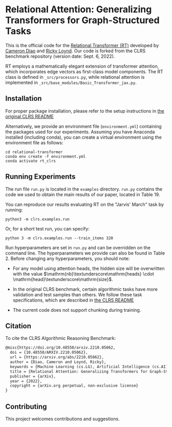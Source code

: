 # Relational Attention: Generalizing Transformers for Graph-Structured Tasks

This is the official code for the [Relational Transformer (RT)](https://arxiv.org/abs/2210.05062) developed by
[Cameron Diao](https://github.com/CameronDiao) and [Ricky Loynd](https://github.com/rickyloynd-microsoft).
Our code is forked from the CLRS benchmark repository (version date: Sept. 6, 2022).

RT employs a mathematically elegant extension of transformer attention, which 
incorporates edge vectors as first-class model components. The RT class is defined in `_src/processors.py`, while relational attention is implemented in `_src/base_modules/Basic_Transformer_jax.py`.

## Installation

For proper package installation, please refer to the setup instructions in [the original CLRS README](https://github.com/deepmind/clrs/blob/b3bd8d1e912b5333964e0de49842a2019739fc53/README.md)

Alternatively, we provide an environment file (`environment.yml`) containing the packages used for our
experiments. Assuming you have Anaconda installed (including conda), you can create a virtual
environment using the environment file as follows:

```shell
cd relational-transformer
conda env create -f environment.yml
conda activate rt_clrs
```

## Running Experiments

The run file `run.py` is located in the `examples` directory.
`run.py` contains the code we used to obtain the main results of our paper, located in Table 19.

You can reproduce our results evaluating RT on the "Jarvis' March" task by running:

```shell
python3 -m clrs.examples.run
```

Or, for a short test run, you can specify:

```shell
python 3 -m clrs.examples.run --train_items 320
```

Run hyperparameters are set in `run.py` and can be overridden on the command line. The hyperparameters
we provide can also be found in Table 2. Before changing any hyperparameters, you should note: 

* For any model using attention heads, the hidden size will be overwritten with the value
$\mathrm{nb}\textunderscore\mathrm{heads} \cdot \mathrm{head}\textunderscore\mathrm{size}$.

* In the original CLRS benchmark, certain algorithmic tasks have more validation and test
samples than others. We follow these task specifications, which are described in [the CLRS README](https://github.com/deepmind/clrs/blob/b3bd8d1e912b5333964e0de49842a2019739fc53/README.md)

* The current code does not support chunking during training.

## Citation

To cite the CLRS Algorithmic Reasoning Benchmark:

```latex
@misc{https://doi.org/10.48550/arxiv.2210.05062,
  doi = {10.48550/ARXIV.2210.05062},
  url = {https://arxiv.org/abs/2210.05062},
  author = {Diao, Cameron and Loynd, Ricky},
  keywords = {Machine Learning (cs.LG), Artificial Intelligence (cs.AI), FOS: Computer and information sciences, FOS: Computer and information sciences},
  title = {Relational Attention: Generalizing Transformers for Graph-Structured Tasks},
  publisher = {arXiv},
  year = {2022},
  copyright = {arXiv.org perpetual, non-exclusive license}
}
```

## Contributing

This project welcomes contributions and suggestions.